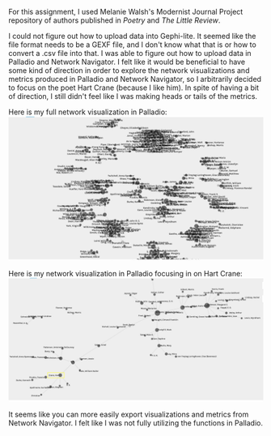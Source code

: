 For this assignment, I used Melanie Walsh's Modernist Journal Project repository of authors published in *Poetry* and *The Little Review*.

I could not figure out how to upload data into Gephi-lite. It seemed like the file format needs to be a GEXF file, and I don't know what that is or how to convert a .csv file into that. I was able to figure out how to upload data in Palladio and Network Navigator. I felt like it would be beneficial to have some kind of direction in order to explore the network visualizations and metrics produced in Palladio and Network Navigator, so I arbitrarily decided to focus on the poet Hart Crane (because I like him). In spite of having a bit of direction, I still didn't feel like I was making heads or tails of the metrics.

Here is my full network visualization in Palladio:
![Palladio_Network](./Palladio_network.png)

Here is my network visualization in Palladio focusing in on Hart Crane:
![Hart_Crane_Network](./Palladio_network_Hart_Crane.png)


It seems like you can more easily export visualizations and metrics from Network Navigator. I felt like I was not fully utilizing the functions in Palladio.